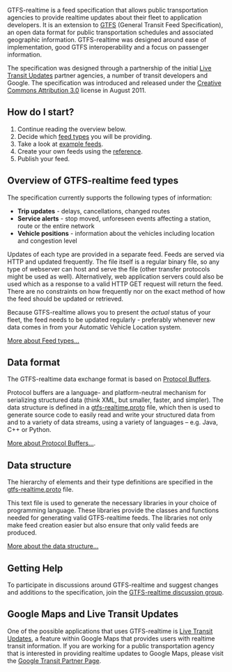 GTFS-realtime is a feed specification that allows public transportation agencies to provide realtime updates about their fleet to application developers. It is an extension to [GTFS](https://developers.google.com/transit/gtfs/reference) (General Transit Feed Specification), an open data format for public transportation schedules and associated geographic information. GTFS-realtime was designed around ease of implementation, good GTFS interoperability and a focus on passenger information.

The specification was designed through a partnership of the initial [Live Transit Updates](https://developers.google.com/transit/google-transit#LiveTransitUpdates) partner agencies, a number of transit developers and Google. The specification was introduced and released under the [Creative Commons Attribution 3.0](http://creativecommons.org/licenses/by/3.0/) license in August 2011.

## How do I start?

1.  Continue reading the overview below.
2.  Decide which [feed types](feed-types.md) you will be providing.
3.  Take a look at [example feeds](examples/).
4.  Create your own feeds using the [reference](reference.md).
5.  Publish your feed.

## Overview of GTFS-realtime feed types

The specification currently supports the following types of information:

*   **Trip updates** - delays, cancellations, changed routes
*   **Service alerts** - stop moved, unforeseen events affecting a station, route or the entire network
*   **Vehicle positions** - information about the vehicles including location and congestion level

Updates of each type are provided in a separate feed. Feeds are served via HTTP and updated frequently. The file itself is a regular binary file, so any type of webserver can host and serve the file (other transfer protocols might be used as well). Alternatively, web application servers could also be used which as a response to a valid HTTP GET request will return the feed. There are no constraints on how frequently nor on the exact method of how the feed should be updated or retrieved.

Because GTFS-realtime allows you to present the _actual_ status of your fleet, the feed needs to be updated regularly - preferably whenever new data comes in from your Automatic Vehicle Location system.

[More about Feed types...](/transit/gtfs-realtime/feed-types)

## Data format

The GTFS-realtime data exchange format is based on [Protocol Buffers](/protocol-buffers/).

Protocol buffers are a language- and platform-neutral mechanism for serializing structured data (think XML, but smaller, faster, and simpler). The data structure is defined in a [gtfs-realtime.proto](/transit/gtfs-realtime/gtfs-realtime-proto) file, which then is used to generate source code to easily read and write your structured data from and to a variety of data streams, using a variety of languages – e.g. Java, C++ or Python.

[More about Protocol Buffers...](/protocol-buffers/).

## Data structure

The hierarchy of elements and their type definitions are specified in the [gtfs-realtime.proto](/transit/gtfs-realtime/gtfs-realtime-proto) file.

This text file is used to generate the necessary libraries in your choice of programming language. These libraries provide the classes and functions needed for generating valid GTFS-realtime feeds. The libraries not only make feed creation easier but also ensure that only valid feeds are produced.

[More about the data structure...](/transit/gtfs-realtime/reference)

## Getting Help

To participate in discussions around GTFS-realtime and suggest changes and additions to the specification, join the [GTFS-realtime discussion group](http://groups.google.com/group/gtfs-realtime).

## Google Maps and Live Transit Updates

One of the possible applications that uses GTFS-realtime is [Live Transit Updates](/transit/google-transit#LiveTransitUpdates), a feature within Google Maps that provides users with realtime transit information. If you are working for a public transportation agency that is interested in providing realtime updates to Google Maps, please visit the [Google Transit Partner Page](http://maps.google.com/help/maps/transit/partners/live-updates.html).

